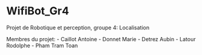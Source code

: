# WifiBot_Gr4

Projet de Robotique et perception, groupe 4: Localisation

Membres du projet:
	- Caillot Antoine
	- Donnet Marie
	- Detrez Aubin
	- Latour Rodolphe
	- Pham Tram Toan
